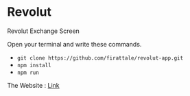 # Revolut
Revolut Exchange Screen

Open your terminal and write these commands.

- `git clone https://github.com/firattale/revolut-app.git`
- `npm install`
- `npm run`

The Website : [Link](https://firattale.github.io/revolut-app/)
